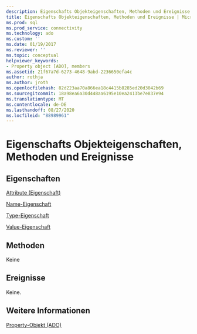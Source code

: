 ```yaml
---
description: Eigenschafts Objekteigenschaften, Methoden und Ereignisse
title: Eigenschafts Objekteigenschaften, Methoden und Ereignisse | Microsoft-Dokumentation
ms.prod: sql
ms.prod_service: connectivity
ms.technology: ado
ms.custom: ''
ms.date: 01/19/2017
ms.reviewer: ''
ms.topic: conceptual
helpviewer_keywords:
- Property object [ADO], members
ms.assetid: 21f67a7d-6273-4648-9abd-2236650efa4c
author: rothja
ms.author: jroth
ms.openlocfilehash: 82d223aa70a866ea18c4415b8285ed20d3042b69
ms.sourcegitcommit: 18a98ea6a30d448aa6195e10ea2413be7e837e94
ms.translationtype: MT
ms.contentlocale: de-DE
ms.lasthandoff: 08/27/2020
ms.locfileid: "88989961"
---
```

# <a name="property-object-properties-methods-and-events"></a>Eigenschafts Objekteigenschaften, Methoden und Ereignisse
## <a name="properties"></a>Eigenschaften  
 [Attribute (Eigenschaft)](./attributes-property-ado.md)  
  
 [Name-Eigenschaft](./name-property-ado.md)  
  
 [Type-Eigenschaft](./type-property-ado.md)  
  
 [Value-Eigenschaft](./value-property-ado.md)  
  
## <a name="methods"></a>Methoden  
 Keine  
  
## <a name="events"></a>Ereignisse  
 Keine.  
  
## <a name="see-also"></a>Weitere Informationen  
 [Property-Objekt (ADO)](./property-object-ado.md)